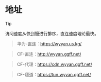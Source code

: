 # 地址
> [!TIP]
> 访问速度从快到慢进行排序，直连速度理论最快。

> 华为-直连：https://wyyan.us.kg/

> CF-直连：http://wyyan.ggff.net/

> CF-代理：https://cdn.wyyan.ggff.net/

> CF-隧道：https://tun.wyyan.ggff.net/